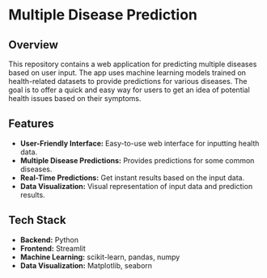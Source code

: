 # Multiple Disease Prediction

## Overview

This repository contains a web application for predicting multiple diseases based on user input. The app uses machine learning models trained on health-related datasets to provide predictions for various diseases. The goal is to offer a quick and easy way for users to get an idea of potential health issues based on their symptoms.

## Features

- **User-Friendly Interface:** Easy-to-use web interface for inputting health data.
- **Multiple Disease Predictions:** Provides predictions for some common diseases.
- **Real-Time Predictions:** Get instant results based on the input data.
- **Data Visualization:** Visual representation of input data and prediction results.

## Tech Stack

- **Backend:** Python
- **Frontend:** Streamlit
- **Machine Learning:** scikit-learn, pandas, numpy
- **Data Visualization:** Matplotlib, seaborn


